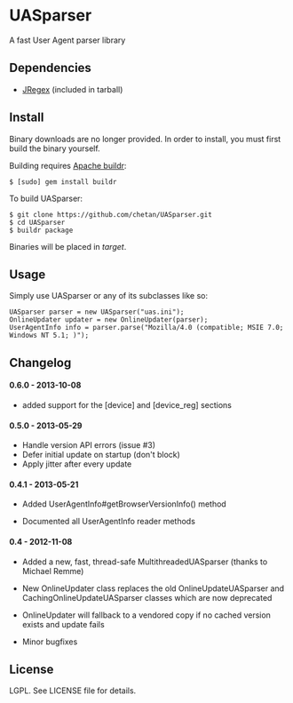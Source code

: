 # UASparser

A fast User Agent parser library

## Dependencies

* [JRegex](http://jregex.sourceforge.net/) (included in tarball)

## Install

Binary downloads are no longer provided. In order to install, you must first
build the binary yourself.

Building requires [Apache buildr](http://buildr.apache.org/):

```
$ [sudo] gem install buildr
```

To build UASparser:

```
$ git clone https://github.com/chetan/UASparser.git
$ cd UASparser
$ buildr package
```

Binaries will be placed in _target_.

## Usage

Simply use UASparser or any of its subclasses like so:

```
UASparser parser = new UASparser("uas.ini");
OnlineUpdater updater = new OnlineUpdater(parser);
UserAgentInfo info = parser.parse("Mozilla/4.0 (compatible; MSIE 7.0;
Windows NT 5.1; )");
```

## Changelog

#### 0.6.0 - 2013-10-08

* added support for the [device] and [device_reg] sections

#### 0.5.0 - 2013-05-29

* Handle version API errors (issue #3)
* Defer initial update on startup (don't block)
* Apply jitter after every update

#### 0.4.1 - 2013-05-21

* Added UserAgentInfo#getBrowserVersionInfo() method

* Documented all UserAgentInfo reader methods

#### 0.4 - 2012-11-08

* Added a new, fast, thread-safe MultithreadedUASparser (thanks to Michael Remme)

* New OnlineUpdater class replaces the old OnlineUpdateUASparser and CachingOnlineUpdateUASparser classes which are now deprecated

* OnlineUpdater will fallback to a vendored copy if no cached version exists and update fails

* Minor bugfixes

## License

LGPL. See LICENSE file for details.

